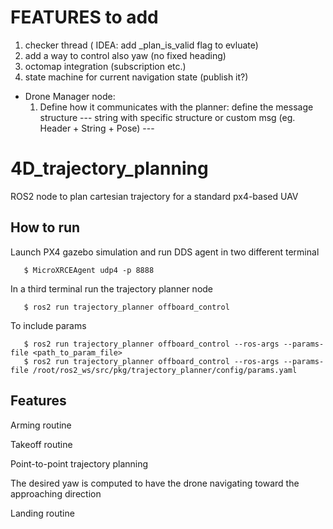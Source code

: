 # FEATURES to add

1. checker thread ( IDEA: add  _plan_is_valid flag to evluate)
2. add a way to control also yaw (no fixed heading)
3. octomap integration (subscription etc.)
4. state machine for current navigation state (publish it?)

- Drone Manager node:
  1. Define how it communicates with the planner: define the message structure  --- string with specific structure or custom msg (eg. Header + String + Pose) ---

# 4D_trajectory_planning
ROS2 node to plan cartesian trajectory for a standard px4-based UAV  

## How to run

Launch PX4 gazebo simulation and run DDS agent in two different terminal

       $ MicroXRCEAgent udp4 -p 8888

In a third terminal run the trajectory planner node

       $ ros2 run trajectory_planner offboard_control 

To include params

       $ ros2 run trajectory_planner offboard_control --ros-args --params-file <path_to_param_file> 
       $ ros2 run trajectory_planner offboard_control --ros-args --params-file /root/ros2_ws/src/pkg/trajectory_planner/config/params.yaml


## Features

Arming routine

Takeoff routine 

Point-to-point trajectory planning

The desired yaw is computed to have the drone navigating toward the approaching direction

Landing routine
